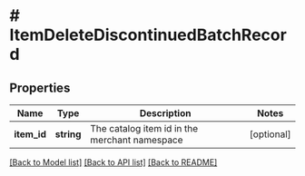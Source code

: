 # # ItemDeleteDiscontinuedBatchRecord

## Properties

Name | Type | Description | Notes
------------ | ------------- | ------------- | -------------
**item_id** | **string** | The catalog item id in the merchant namespace | [optional]

[[Back to Model list]](../../README.md#models) [[Back to API list]](../../README.md#endpoints) [[Back to README]](../../README.md)
